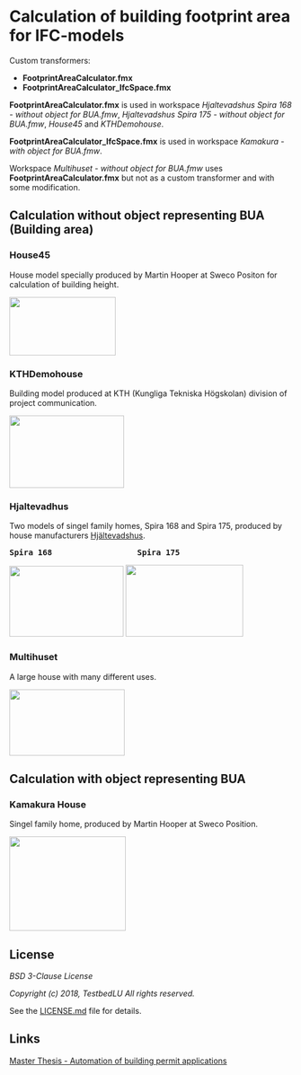 # Calculation of building footprint area for IFC-models
Custom transformers:

- __FootprintAreaCalculator.fmx__
- __FootprintAreaCalculator_IfcSpace.fmx__

__FootprintAreaCalculator.fmx__ is used in workspace *Hjaltevadshus Spira 168 - without object for BUA.fmw*, *Hjaltevadshus Spira 175 - without object for BUA.fmw*, *House45* and *KTHDemohouse*.

__FootprintAreaCalculator_IfcSpace.fmx__ is used in workspace *Kamakura - with object for BUA.fmw*.

Workspace *Multihuset - without object for BUA.fmw* uses __FootprintAreaCalculator.fmx__ but not as a custom transformer and with some modification.


## Calculation without object representing BUA (Building area)

### House45
House model specially produced by Martin Hooper at Sweco Positon for calculation of building height.

<img src="https://github.com/TestbedLU/Testbed_BIM_GIS/blob/master/Building%20footprint%20area/House%2045/House45.PNG" width="189" height="104">

### KTHDemohouse
Building model produced at KTH (Kungliga Tekniska Högskolan) division of project communication.

<img src="https://github.com/TestbedLU/Testbed_BIM_GIS/blob/master/Building%20footprint%20area/KTHDemohouse/KTHfront.PNG" width="204" height="129">

### Hjaltevadhus
Two models of singel family homes, Spira 168 and Spira 175, produced by house manufacturers [Hjältevadshus](https://hjaltevadshus.se/hus/).

<pre><b>Spira 168                  Spira 175</b></pre>

<img src="https://github.com/TestbedLU/Testbed_BIM_GIS/blob/master/Building%20footprint%20area/Hjaltevadshus/Pictures%20-%20house%20models/Hjaltevad168front.PNG" width="203" height="126"> <img src="https://github.com/TestbedLU/Testbed_BIM_GIS/blob/master/Building%20footprint%20area/Hjaltevadshus/Pictures%20-%20house%20models/Hjaltevad175front.PNG" width="209" height="128">


### Multihuset
A large house with many different uses.

<img src="https://github.com/TestbedLU/Testbed_BIM_GIS/blob/master/Building%20footprint%20area/Multihuset/Pictures%20-%20house%20models/multihus3.PNG" width="205" height="118">


## Calculation with object representing BUA

### Kamakura House
Singel family home, produced by Martin Hooper at Sweco Position.

<img src="https://github.com/TestbedLU/Testbed_BIM_GIS/blob/master/Building%20footprint%20area/Kamakura%20House/kamakura1.PNG" width="207" height="168">

## License
*BSD 3-Clause License*

*Copyright (c) 2018, TestbedLU*
*All rights reserved.*

See the [LICENSE.md](https://github.com/TestbedLU/Testbed_BIM_GIS/blob/master/LICENSE) file for details.

## Links

[Master Thesis - Automation of building permit applications](http://lup.lub.lu.se/student-papers/record/8954066)
